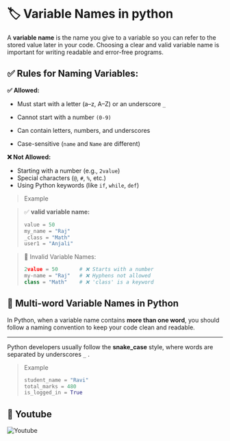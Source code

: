 # 🏷️ Variable Names in  python

A **variable name** is the name you give to a variable so you can refer to the stored value later in your code. Choosing a clear and valid variable name is important for writing readable and error-free programs.

## ✅ Rules for Naming Variables:

**✅ Allowed:**

- Must start with a letter (a–z, A–Z) or an underscore `_`

- Cannot start with a number `(0-9)`

- Can contain letters, numbers, and underscores

- Case-sensitive (`name` and `Name` are different)


**❌ Not Allowed:**

- Starting with a number (e.g., `2value`)
- Special characters (`@`, `#`, `%`, etc.)
- Using Python keywords (like `if`, `while`, `def`)

> Example

> ✅ **valid variable name:**
>```python
>value = 50
>my_name = "Raj"
>_class = "Math"
>user1 = "Anjali"
>```

> 🚫 Invalid Variable Names:
>```python
>2value = 50       # ❌ Starts with a number
>my-name = "Raj"   # ❌ Hyphens not allowed
>class = "Math"    # ❌ 'class' is a keyword
>```

## 🧾 Multi-word Variable Names in Python

In Python, when a variable name contains **more than one word**, you should follow a naming convention to keep your code clean and readable.
___

Python developers usually follow the **snake_case** style, where words are separated by underscores `_` .

> Example
>```python
>student_name = "Ravi"
>total_marks = 480
>is_logged_in = True
>```
## 🎥 Youtube
![Youtube]()



